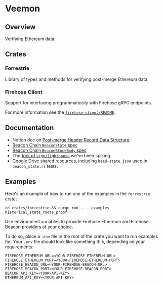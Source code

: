 # Veemon

## Overview

Verifying Ethereum data.

## Crates

### Forrestrie

Library of types and methods for verifying post-merge Ethereum data.

### Firehose Client

Support for interfacing programmatically with Firehose gRPC endpoints.

For more information see the
[`firehose-client/README`](./crates/firehose-client/README.md).

## Documentation

- Notion doc on
[Post-merge Header Record Data Structure](https://www.notion.so/semiotic/Post-merge-header_record-data-structure-7290d03d356946188bdb9ac29366f510?pvs=4).
- [Beacon Chain `BeaconState` spec](https://github.com/ethereum/consensus-specs/blob/dev/specs/capella/beacon-chain.md#beaconstate)
- [Beacon Chain `BeaconBlockBody` spec](https://github.com/ethereum/consensus-specs/blob/dev/specs/deneb/beacon-chain.md#beaconblockbody)
- The [fork of `sigp/lighthouse`](https://github.com/semiotic-ai/lighthouse) we've been spiking.
- [Google Drive shared resources](https://drive.google.com/drive/folders/19QBMHZFAV7uo_Cu4RwLPTwGpBcQMd-hy),
including `head-state.json` used in `beacon_state.rs` tests.

## Examples

Here's an example of how to run one of the examples in the `forrestrie` crate:

```terminal
cd crates/forrestrie && cargo run -- --examples historical_state_roots_proof
```

Use environment variables to provide Firehose Ethereum and Firehose Beacon providers of
your choice.

To do so, place a `.env` file in the root of the crate you want to run examples for. 
Your `.env` file should look like something this, depending on your requirements:

```shell
FIREHOSE_ETHEREUM_URL=<YOUR-FIREHOSE-ETHEREUM-URL>
FIREHOSE_ETHEREUM_PORT=<YOUR-FIREHOSE-ETHEREUM-PORT>
FIREHOSE_BEACON_URL=<YOUR-FIREHOSE-BEACON-URL>
FIREHOSE_BEACON_PORT=<YOUR-FIREHOSE-BEACON-PORT>
BEACON_API_KEY=<YOUR-API-KEY>
ETHEREUM_API_KEY=<YOUR-API-KEY>
```
